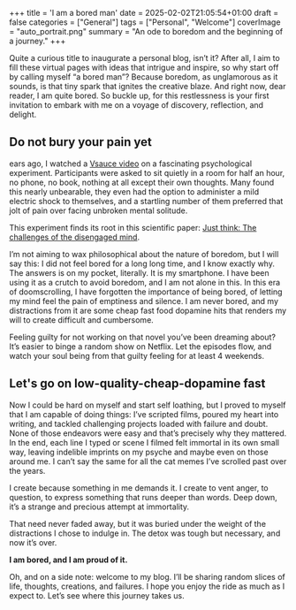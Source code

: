 +++
title = 'I am a bored man'
date = 2025-02-02T21:05:54+01:00
draft = false
categories = ["General"]
tags = ["Personal", "Welcome"]
coverImage = "auto_portrait.png"
summary = "An ode to boredom and the beginning of a journey."
+++

Quite a curious title to inaugurate a personal blog, isn’t it? After all, I aim to fill these virtual pages with ideas that intrigue and inspire, so why start off by calling myself “a bored man”? Because boredom, as unglamorous as it sounds, is that tiny spark that ignites the creative blaze. And right now, dear reader, I am quite bored. So buckle up, for this restlessness is your first invitation to embark with me on a voyage of discovery, reflection, and delight.

## Do not bury your pain yet
ears ago, I watched a [Vsauce video](https://www.youtube.com/watch?v=iqKdEhx-dD4) on a fascinating psychological experiment. Participants were asked to sit quietly in a room for half an hour, no phone, no book, nothing at all except their own thoughts. Many found this nearly unbearable, they even had the option to administer a mild electric shock to themselves, and a startling number of them preferred that jolt of pain over facing unbroken mental solitude.

This experiment finds its root in this scientific paper: [Just think: The challenges of the disengaged mind](https://pmc.ncbi.nlm.nih.gov/articles/PMC4330241/).

I’m not aiming to wax philosophical about the nature of boredom, but I will say this: I did not feel bored for a long long time, and I know exactly why. The answers is on my pocket, literally. It is my smartphone. I have been using it as a crutch to avoid boredom, and I am not alone in this. In this era of doomscrolling, I have forgotten the importance of being bored, of letting my mind feel the pain of emptiness and silence. I am never bored, and my distractions from it are some cheap fast food dopamine hits that renders my will to create difficult and cumbersome.

Feeling guilty for not working on that novel you’ve been dreaming about? It’s easier to binge a random show on Netflix. Let the episodes flow, and watch your soul being from that guilty feeling for at least 4 weekends.

## Let's go on low-quality-cheap-dopamine fast

Now I could be hard on myself and start self loathing, but I proved to myself that I am capable of doing things:  I’ve scripted films, poured my heart into writing, and tackled challenging projects loaded with failure and doubt. None of those endeavors were easy and that’s precisely why they mattered. In the end, each line I typed or scene I filmed felt immortal in its own small way, leaving indelible imprints on my psyche and maybe even on those around me. I can’t say the same for all the cat memes I’ve scrolled past over the years.

I create because something in me demands it. I create to vent anger, to question, to express something that runs deeper than words. Deep down, it’s a strange and precious attempt at immortality.

That need never faded away, but it was buried under the weight of the distractions I chose to indulge in. The detox was tough but necessary, and now it’s over.

**I am bored, and I am proud of it.**


Oh, and on a side note: welcome to my blog. I’ll be sharing random slices of life, thoughts, creations, and failures. I hope you enjoy the ride as much as I expect to. Let’s see where this journey takes us.